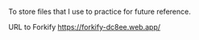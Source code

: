 To store files that I use to practice for future reference.

URL to Forkify
https://forkify-dc8ee.web.app/

